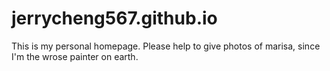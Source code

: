 jerrycheng567.github.io
=======================

This is my personal homepage.
Please help to give photos of marisa, since I'm the wrose painter on earth.
